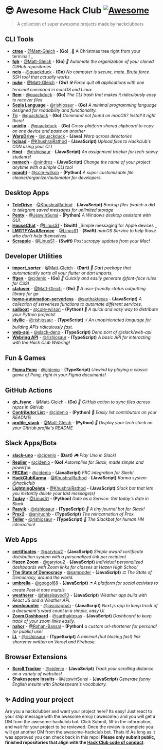 # 😎 Awesome Hack Club [![Awesome](https://awesome.re/badge.svg)](https://awesome.re)
> A collection of super awesome projects made by hackclubbers

## CLI Tools
- **[ctree](https://github.com/Matt-Gleich/ctree)** - [@Matt-Gleich](https://github.com/Matt-Gleich) - **(Go)** _🎄 A Christmas tree right from your terminal! _
- **[fgh](https://github.com/Matt-Gleich/fgh)** - [@Matt-Gleich](https://github.com/Matt-Gleich) - **(Go)** _📁 Automate the organization of your cloned GitHub repositories_
- **[ncis](https://github.com/quackduck/ncis)** - [@quackduck](https://github.com/quackduck) - **(Go)** _No computer is secure, mate. Brute force SSH tool that actually works._
- **[nuke](https://github.com/Matt-Gleich/nuke)** - [@Matt-Gleich](https://github.com/Matt-Gleich) - **(Go)** _☢️ Force quit all applications with one terminal command in macOS and Linux_
- **[Rem](https://github.com/quackduck/rem)** - [@quackduck](https://github.com/quackduck) - **(Go)** _The CLI trash that makes it ridiculously easy to recover files_
- **[Sepia Language](https://github.com/rishiosaur/sepia)** - [@rishiosaur](https://github.com/rishiosaur) - **(Go)** _A minimal programming language designed for readability and functionality._
- **[Tii](https://github.com/quackduck/tii)** - [@quackduck](https://github.com/quackduck) - **(Go)** _Command not found on macOS? Install it right there!_
- **[uniclip](https://github.com/quackduck/uniclip)** - [@quackduck](https://github.com/quackduck) - **(Go)** _Cross-platform shared clipboard to copy on one device and paste on another_
- **[WarpDrive](https://github.com/quackduck/WarpDrive)** - [@quackduck](https://github.com/quackduck) - **(Java)** _Warp across directories_
- **[hcload](https://github.com/KhushrajRathod/hcload)** - [@KhushrajRathod](https://github.com/KhushrajRathod) - **(JavaScript)** _Upload files to Hackclub's CDN using your CLI_
- **[Hoot](https://github.com/rishiosaur/hoot-cli)** - [@rishiosaur](https://github.com/rishiosaur) - **(JavaScript)** _An assignment tracker for tech-savvy students!_
- **[namech](http://github.com/nindroz/namech)** - [@nindroz](https://github.com/nindroz) - **(JavaScript)** _Change the name of your project anytime with a simple CLI tool_
- **[nought](https://github.com/cole-wilson/nought)** - [@cole-wilson](https://github.com/cole-wilson) - **(Python)** _A super customizable file cleaner/organizer/automator for developers._

## Desktop Apps
- **[TeleDrive](https://github.com/KhushrajRathod/TeleDrive)** - [@KhushrajRathod](https://github.com/KhushrajRathod) - **(JavaScript)** _Backup files (watch a dir) to telegram saved messages for unlimited storage_
- **[Penty](http://github.com/jeswinsunsi/pentyDesktopAssistant)** - [@JeswinSunsi](https://github.com/JeswinSunsi) - **(Python)** _A Windows desktop assistant with GUI._
- **[HouseChat](https://github.com/LinusS1/HouseChat)** - [@LinusS1](https://github.com/LinusS1) - **(Swift)** _Simple messaging for Apple devices _
- **[LMGTFYAsAService](https://github.com/LinusS1/LMGTFYAsAService)** - [@LinusS1](https://github.com/LinusS1) - **(Swift)** _macOS Service to help those who don't help themselves_
- **[Scrapple](https://github.com/LinusS1/Scrapple)** - [@LinusS1](https://github.com/LinusS1) - **(Swift)** _Post scrappy updates from your Mac!_

## Developer Utilities
- **[import_sorter](https://github.com/fluttercommunity/import_sorter)** - [@Matt-Gleich](https://github.com/Matt-Gleich) - **(Dart)** _🎯  Dart package that automatically sorts all your flutter or dart imports._
- **[ffgen](http://github.com/cjdenio/ffgen)** - [@cjdenio](https://github.com/cjdenio) - **(Go)** _🎨 Quickly and easily generate @font-face rules for CSS!_
- **[statuser](https://github.com/Matt-Gleich/statuser)** - [@Matt-Gleich](https://github.com/Matt-Gleich) - **(Go)** _📣  A user-friendly status outputting library for go_
- **[home-automation-serverless](https://github.com/sarthaktexas/home-automation-serverless)** - [@sarthaktexas](https://github.com/sarthaktexas) - **(JavaScript)** _A collection of serverless functions to automate different services._
- **[sailboat](https://github.com/cole-wilson/sailboat)** - [@cole-wilson](https://github.com/cole-wilson) - **(Python)** _🐍 A quick and easy way to distribute your Python projects!_
- **[idyllic](https://github.com/rishiosaur/idyllic)** - [@rishiosaur](https://github.com/rishiosaur) - **(TypeScript)** _⚡️ An unopinionated language for building APIs ridiculously fast._
- **[web-api](https://github.com/slack-deno/web-api)** - [@slack-deno](https://github.com/slack-deno) - **(TypeScript)** _Deno port of @slack/web-api_
- **[Webring API](http://github.com/rishiosaur/webring-api)** - [@rishiosaur](https://github.com/rishiosaur) - **(TypeScript)** _A basic API for interacting with the Hack Club Webring!_

## Fun & Games
- **[Figma Pong](http://github.com/cjdenio/figma-pong)** - [@cjdenio](https://github.com/cjdenio) - **(TypeScript)** _Unwind by playing a classic game of Pong, right in your Figma documents!_

## GitHub Actions
- **[gh_fsync](https://github.com/Matt-Gleich/gh_fsync)** - [@Matt-Gleich](https://github.com/Matt-Gleich) - **(Go)** _🔄 GitHub action to sync files across repos in GitHub_
- **[Contributor List](https://github.com/cjdenio/contributor_list)** - [@cjdenio](https://github.com/cjdenio) - **(Python)** _👥 Easily list contributors on your README!_
- **[profile_stack](https://github.com/Matt-Gleich/profile_stack)** - [@Matt-Gleich](https://github.com/Matt-Gleich) - **(Python)** _🚀 Display your tech stack on your GitHub profile's README_

## Slack Apps/Bots
- **[slack-uno](https://github.com/cjdenio/slack-uno)** - [@cjdenio](https://github.com/cjdenio) - **(Dart)** _🎮 Play Uno in Slack!_
- **[Replier](https://github.com/cjdenio/replier)** - [@cjdenio](https://github.com/cjdenio) - **(Go)** _Autoreplies for Slack, made simple and powerful._
- **[FRCBot](http://github.com/deniosoftware/frcbot)** - [@cjdenio](https://github.com/cjdenio) - **(JavaScript)** _FRC integration for Slack!_
- **[HackClubKarma](https://github.com/KhushrajRathod/HackClubKarma)** - [@KhushrajRathod](https://github.com/KhushrajRathod) - **(JavaScript)** _Karma system @hackclub_
- **[LightningDelete](https://github.com/KhushrajRathod/LightningDelete)** - [@KhushrajRathod](https://github.com/KhushrajRathod) - **(JavaScript)** _Slack bot that lets you instantly delete your last message(s)_
- **[Today](https://github.com/LinusS1/Today)** - [@LinusS1](https://github.com/LinusS1) - **(Python)** _Date as a Service: Get today's date in Slack._
- **[Paevik](https://github.com/rishiosaur/paevik)** - [@rishiosaur](https://github.com/rishiosaur) - **(TypeScript)** _📝 A tiny journal bot for Slack!_
- **[Prox2](https://github.com/anirudhb/prox2)** - [@anirudhb](https://github.com/anirudhb) - **(TypeScript)** _The reincarnation of Prox._
- **[Teller](https://github.com/rishiosaur/teller)** - [@rishiosaur](https://github.com/rishiosaur) - **(TypeScript)** _🚀 The Slackbot for human HN interaction!_

## Web Apps
- **[certificates](https://github.com/garytou2/certificates)** - [@garytou2](https://github.com/garytou2) - **(JavaScript)** _Simple award certificate distribution system with a personalized link per recipient._
- **[Hazen Zoom](https://github.com/garytou2/Hazen-Zoom)** - [@garytou2](https://github.com/garytou2) - **(JavaScript)** _Individual personalized dashboards with Zoom links for classes at Hazen High School_
- **[The State of Democracy](https://github.com/sampoder/democracy)** - [@sampoder](https://github.com/sampoder) - **(JavaScript)** _⚖️ The State of Democracy, around the world._
- **[umbrella](https://github.com/googol88/umbrella)** - [@googol88](https://github.com/googol88) - **(JavaScript)** _☂️ A platform for social activists to create Post-It note murals_
- **[weatherer](https://github.com/faisalsayed10/weatherer)** - [@faisalsayed10](https://github.com/faisalsayed10) - **(JavaScript)** _Weather app build with React JS and a Weather API._
- **[wordcounter](https://github.com/jasonappah/wordcounter)** - [@jasonappah](https://github.com/jasonappah) - **(JavaScript)** _Next.js app to keep track of a document's word count in a simple, easy UI_
- **[Zoom Dashboard](https://github.com/sarthaktexas/zoom-dashboard)** - [@sarthaktexas](https://github.com/sarthaktexas) - **(JavaScript)** _Dashboard to keep track of your zoom links easily._
- **[nahor](https://github.com/Rohan-Bansal/nahor)** - [@Rohan-Bansal](https://github.com/Rohan-Bansal) - **(Python)** _a custom url-shortener for personal (or public) use!_
- **[LL](https://github.com/rishiosaur/ll)** - [@rishiosaur](https://github.com/rishiosaur) - **(TypeScript)** _A minimal (but blazing fast) link shortener written on Vercel and Firebase._

## Browser Extensions
- **[Scroll Tracker](http://github.com/cjdenio/scroll-tracker)** - [@cjdenio](https://github.com/cjdenio) - **(JavaScript)** _Track your scrolling distance on a variety of websites!_
- **[Shakespeare Insults](https://github.com/JeswinSunsi/Shakespeare)** - [@JeswinSunsi](https://github.com/JeswinSunsi) - **(JavaScript)** _Generate funny English insults with Shakespeare's vocabulary._

## ✨ Adding your project

Are you a hackclubber and want your project here? Its easy! Just react to your ship message with the awesome emoji (:awesome:) and you will get a DM from the awesome-hackclub bot. Click Submit, fill-in the information, and wait for your project to be reviewed. Once the review is complete you will get another DM from the awesome-hackclub bot. Thats it! As long as it was approved you can check back in this repo! **Please only submit public, finished repositories that align with the [Hack Club code of conduct](https://hackclub.com/conduct/)**.
